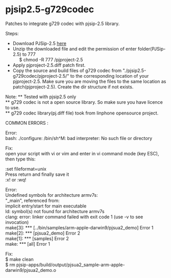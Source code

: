 # pjsip2.5-g729codec

Patches to integrate g729 codec with pjsip-2.5 library.

Steps:  
+ Download PJSip-2.5 [here](http://www.pjsip.org/download.htm)  
+ Unzip the downloaded file and edit the permission of enter folder(PJSip-2.5) to 777     
&nbsp;&nbsp;&nbsp;&nbsp;&nbsp;$ chmod -R 777 /pjproject-2.5  
+ Apply pjproject-2.5.diff patch first.  
+ Copy the source and build files of g729 codec from "./pjsip2.5-g729codec/pjproject-2.5/" to the corresponding location of your pjproject-2.5. Make sure you are moving the files to the same location as patch(pjproject-2.5). Create the dir structure if not exists.

Note:
** Tested with pjsip2.5 only  
** g729 codec is not a open source library. So make sure you have licence to use.  
** g729 codec library(pj.diff file) took from linphone opensource project.  


COMMON ERRORS :  
 
Error:   
bash: ./configure: /bin/sh^M: bad interpreter: No such file or directory  

Fix:  
open your script with vi or vim and enter in vi command mode (key ESC), then type this:

:set fileformat=unix  
Press return and finally save it  
:x! or :wq!

Error:  
Undefined symbols for architecture armv7s:  
  "_main", referenced from:  
     implicit entry/start for main executable  
ld: symbol(s) not found for architecture armv7s  
clang: error: linker command failed with exit code 1 (use -v to see invocation)  
make[3]: *** [../bin/samples/arm-apple-darwin9/pjsua2_demo] Error 1  
make[2]: *** [pjsua2_demo] Error 2  
make[1]: *** [samples] Error 2  
make: *** [all] Error 1  

Fix:  
$ make clean  
$ rm pjsip-apps/build/output/pjsua2_sample-arm-apple-darwin9/pjsua2_demo.o

